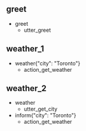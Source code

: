 ## greet
* greet
    - utter_greet

## weather_1
* weather{"city": "Toronto"}
    - action_get_weather

## weather_2
* weather
    - utter_get_city
* inform{"city": "Toronto"}
    - action_get_weather